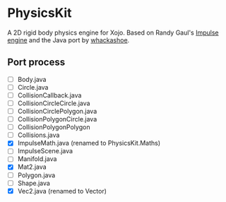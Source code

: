 # PhysicsKit
A 2D rigid body physics engine for Xojo. Based on Randy Gaul's [Impulse engine][randy's] and the Java port by [whackashoe][java port].

## Port process
- [ ] Body.java
- [ ] Circle.java
- [ ] CollisionCallback.java
- [ ] CollisionCircleCircle.java
- [ ] CollisionCirclePolygon.java
- [ ] CollisionPolygonCircle.java
- [ ] CollisionPolygonPolygon
- [ ] Collisions.java
- [x] ImpulseMath.java (renamed to PhysicsKit.Maths)
- [ ] ImpulseScene.java
- [ ] Manifold.java
- [x] Mat2.java
- [ ] Polygon.java
- [ ] Shape.java
- [x] Vec2.java (renamed to Vector)

[randy's]: https://www.randygaul.net/projects-open-sources/impulse-engine/
[java port]: https://github.com/ClickerMonkey/ImpulseEngine
